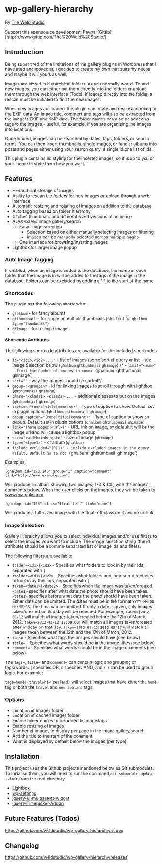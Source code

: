 wp-gallery-hierarchy
====================

By [The Weld Studio](http://www.theweldstudio.com)

Support this opensource development [Paypal](https://www.paypal.com/cgi-bin/webscr?cmd=_donations&business=opensource%40theweldstudio%2ecom&lc=NZ&item_name=The%20Weld%20Studio%20Opensource&currency_code=USD&bn=PP%2dDonationsBF%3abtn_donate_LG%2egif%3aNonHosted) [Gittip][https://www.gittip.com/The%20Weld%20Studio/]

## Introduction

Being super tired of the limitations of the gallery plugins in Wordpress
that I have tried and looked at, I decided to create my own that suits my
needs and maybe it will yours as well.

Images are stored in hierarchical folders, as you normally would. To add new
images, you can either put them directly into the folders or upload them 
through the web interface (Todo). If loaded directly into the folder, a
rescan must be initiated to find the new images.

When new images are loaded, the plugin can rotate and resize according to the
EXIF data. An image title, comment and tags will also be extracted from the
image's EXIF and XMP data. The folder names can also be added as tags to the
images - useful, for example, if you are organising the images into locations.

Once loaded, images can be searched by dates, tags, folders, or
search terms. You can then insert thumbnails, single images, or fancier albums
into posts and pages either using your search query, a single id or a list of
ids.

This plugin contains no styling for the inserted images, so it is up to you or
your theme to style them how you want.

## Features
- Hierarchical storage of images
- Ability to rescan the folders for new images or upload through a web
  interface
- Automatic resizing and rotating of images on addition to the database
- Auto tagging based on folder hierarchy
- Caches thumbnails and different sized versions of an image
- AJAX-based image gallery/search
  - Easy image selection
    - Selection based on either manually selecting images or filtering
    - Images can be manually selected across multiple pages
  - One interface for browsing/inserting images
- Lightbox for larger image popup

### Auto Image Tagging
If enabled, when an image is added to the database, the name of each folder
that the image is in will be added to the tags of the image in the database.
Folders can be excluded by adding a '-' to the start of the name.

### Shortcodes
The plugin has the following shortcodes:
- `ghalbum` - for fancy albums
- `ghthumbnail` - for single or multiple thumbnails
  (shortcut for `ghalbum type="thumbnail"`)
- `ghimage` - for a single image

#### Shortcode Attributes

The following shortcode attributes are available for the included shortcodes
- `id="<id1>,<id2>,..."` - list of images (some sort of query or list - see
  Image Selection below (`ghalbum` `ghthumbnail` `ghimage`)
/* - `limit="<num>" - limit the number of images to <num>
  (`ghalbum` `ghthumbnail` `ghimage`)
- `sort=""` - way the images should be sorted*/
- `group="<group1>"` - id for linking images to scroll through with lightbox
  (`ghthumbnail` `ghimage`)
- `class="<class1> <class2> ...` - additional classes to put on the images
  (`ghthumbnail` `ghimage`)
- `caption="(none|title|comment)"` - Type of caption to show. Default set in
  plugin options (`ghalbum` `ghthumbnail` `ghimage`)
- `popup_caption="(none|title|comment)"` - Type of caption to show on popup.
  Default set in plugin options (`ghalbum` `ghthumbnail` `ghimage`)
- `link="(none|popup|<url>)"` - URL link on image, by default it will be the
  image url and will cause a lightbox popup
- `size="<width>x<height>"` - size of image (`ghimage`)
- `type="<type1>"` - of album (`ghalbum`)
- `include_excluded="(0|1)" - include excluded images in the query result.
  Default is to not (`ghalbum` `ghthumbnail` `ghimage`)

Examples:

`[ghalbum id="123,145" group="1" caption="comment" link="http://www.example.com"]`

Will produce an album showing two images, 123 & 145, with the images' comments below.
When the user clicks on the images, they will be taken to www.example.com.

`[ghimage id="123" class="float-left" link="none"]`

Will produce a full-sized image with the float-left class on it and no url
link.

### Image Selection

Gallery Hierarchy allows you to select individual images and/or use filters to select
the images you want to include. The image selection string (the id attribute)
should be a comma-separated list of image ids and filters.

The following filters are available:
- `folder=<id1>|<id2>` - Specifies what folders to look in by their ids,
  separated with `|`
- `rfolder=<id1>|<id2>` - Specifies what folders and their sub-directories to
  look in by their ids, separated with `|`
- `taken=<date1>|<date2>` - Specifies when the image was taken/created.
  `<date1>` specifies after what date the photo should have been taken.
  `<date1>` specifies before what date the photo should have been taken.
  Either date can be omitted. The dates must be in the format
  `YYYY-MM-DD HH:MM:SS`. The time can be omitted. If only a date is given, only
  images taken/created on that day will be selected. For example,
  `taken=|2012-03-12` will match all images taken/created before the 12th of
  March, 2012.	`taken=2012-03-12 12:00:00|` will match all images
  taken/created after midday on that day. `taken=2012-03-12|2012-03-17` will
  match all images taken between the 12th and the 17th of March, 2012.
- `tags=` - Specifies what tags the images should have (see below)
- `title=` - Specifies what words should be in the image titles (see below)
- `comment=` - Specifies what words should be in the image comments (see below)

The `tags=`, `title=` and `comment=` can contain logic and grouping of tags/words.
`|` specifies OR, `&` specifies AND, and `(` `)` can be used to group logic.
For example:

`tags=home|(travel&new zealand)` will select images that have either the `home`
tag or both the `travel` and `new zealand` tags.

### Options
- Location of images folder
- Location of cached images folder
- Enable folder names to be added to image tags
- Enable resizing of images
- Number of images to display per page in the image gallery/search
- Add the title to the start of the comment
- What is displayed by default below the images (per type)

## Installation
This project uses the Github projects mentioned below as Git submodules.
To initialise them, you will need to run the command
`git submodule update --init`
from the root directory.
- [Lightbox](https://github.com/lokesh/lightbox2.git)
- [wp-settings](https://github.com/weldstudio/wp-settings)
- [jquery-ui-multiselect-widget](https://github.com/ehynds/jquery-ui-multiselect-widget)
- [jquery-Timepicker-Addon](https://github.com/trentrichardson/jQuery-Timepicker-Addon)

## Future Features (Todos)
https://github.com/weldstudio/wp-gallery-hierarchy/issues

## Changelog
https://github.com/weldstudio/wp-gallery-hierarchy/releases
